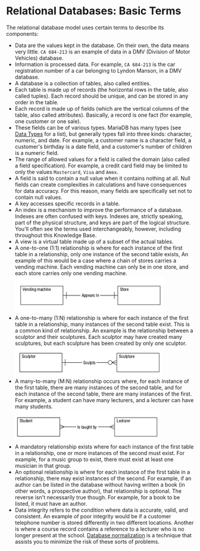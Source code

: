 
# Relational Databases: Basic Terms

The relational database model uses certain terms to describe its components:


* Data are the values kept in the database. On their own, the data means very little. `CA 684-213` is an example of data in a DMV (Division of Motor Vehicles) database.
* Information is processed data. For example, `CA 684-213` is the car registration number of a car belonging to Lyndon Manson, in a DMV database.
* A database is a collection of tables, also called entities.
* Each table is made up of records (the horizontal rows in the table, also called tuples). Each record should be unique, and can be stored in any order in the table.
* Each record is made up of fields (which are the vertical columns of the table, also called attributes). Basically, a record is one fact (for example, one customer or one sale).
* These fields can be of various types. MariaDB has many types (see [Data Types](https://app.gitbook.com/s/SsmexDFPv2xG2OTyO5yV/reference/data-types/) for a list), but generally types fall into three kinds: character, numeric, and date. For example, a customer name is a character field, a customer's birthday is a date field, and a customer's number of children is a numeric field.
* The range of allowed values for a field is called the domain (also called a field specification). For example, a credit card field may be limited to only the values `Mastercard`, `Visa` and `Amex`.
* A field is said to contain a null value when it contains nothing at all. Null fields can create complexities in calculations and have consequences for data accuracy. For this reason, many fields are specifically set not to contain null values.
* A key accesses specific records in a table.
* An index is a mechanism to improve the performance of a database. Indexes are often confused with keys. Indexes are, strictly speaking, part of the physical structure, and keys are part of the logical structure. You'll often see the terms used interchangeably, however, including throughout this Knowledge Base.
* A view is a virtual table made up of a subset of the actual tables.
* A one-to-one (1:1) relationship is where for each instance of the first table in a relationship, only one instance of the second table exists, An example of this would be a case where a chain of stores carries a vending machine. Each vending machine can only be in one store, and each store carries only one vending machine.
![one_to_one_relationship](../../../../.gitbook/assets/relational-databases-basic-terms/+image/one_to_one_relationship.png "one_to_one_relationship")
* A one-to-many (1:N) relationship is where for each instance of the first table in a relationship, many instances of the second table exist. This is a common kind of relationship. An example is the relationship between a sculptor and their sculptures. Each sculptor may have created many sculptures, but each sculpture has been created by only one sculptor.
![one_to_many_relationship](../../../../.gitbook/assets/relational-databases-basic-terms/+image/one_to_many_relationship.png "one_to_many_relationship")
* A many-to-many (M:N) relationship occurs where, for each instance of the first table, there are many instances of the second table, and for each instance of the second table, there are many instances of the first. For example, a student can have many lecturers, and a lecturer can have many students.
![many_to_many_relationship](../../../../.gitbook/assets/relational-databases-basic-terms/+image/many_to_many_relationship.png "many_to_many_relationship")
* A mandatory relationship exists where for each instance of the first table in a relationship, one or more instances of the second must exist. For example, for a music group to exist, there must exist at least one musician in that group.
* An optional relationship is where for each instance of the first table in a relationship, there may exist instances of the second. For example, if an author can be listed in the database without having written a book (in other words, a prospective author), that relationship is optional. The reverse isn't necessarily true though. For example, for a book to be listed, it must have an author.
* Data integrity refers to the condition where data is accurate, valid, and consistent. An example of poor integrity would be if a customer telephone number is stored differently in two different locations. Another is where a course record contains a reference to a lecturer who is no longer present at the school. [Database normalization](database-normalization/README.md) is a technique that assists you to minimize the risk of these sorts of problems.


